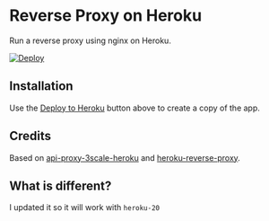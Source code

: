 # Reverse Proxy on Heroku

Run a reverse proxy using nginx on Heroku.

[![Deploy](https://www.herokucdn.com/deploy/button.svg)](https://heroku.com/deploy)

## Installation

Use the [Deploy to Heroku](https://heroku.com/deploy) button above to create a copy of the app.

## Credits

Based on [api-proxy-3scale-heroku](https://github.com/Taytay/api-proxy-3scale-heroku) and [heroku-reverse-proxy](https://github.com/octoberswimmer/heroku-reverse-proxy).

## What is different?

I updated it so it will work with `heroku-20`
